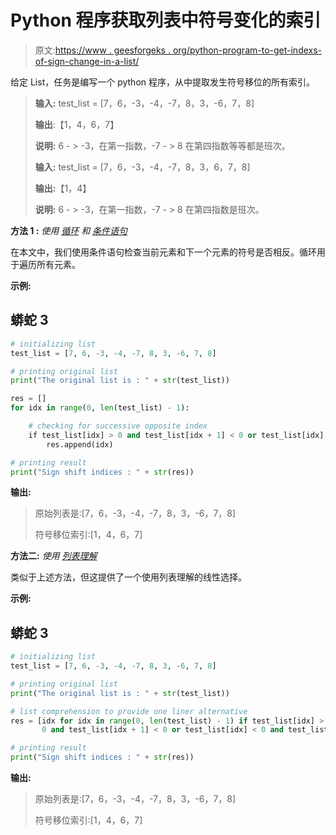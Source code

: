 # Python 程序获取列表中符号变化的索引

> 原文:[https://www . geesforgeks . org/python-program-to-get-indexs-of-sign-change-in-a-list/](https://www.geeksforgeeks.org/python-program-to-get-indices-of-sign-change-in-a-list/)

给定 List，任务是编写一个 python 程序，从中提取发生符号移位的所有索引。

> **输入:** test_list = [7，6，-3，-4，-7，8，3，-6，7，8]
> 
> **输出**:【1，4，6，7】
> 
> **说明:** 6 - > -3，在第一指数，-7 - > 8 在第四指数等等都是班次。
> 
> **输入:** test_list = [7，6，-3，-4，-7，8，3，6，7，8]
> 
> **输出:**【1，4】
> 
> **说明:** 6 - > -3，在第一指数，-7 - > 8 在第四指数是班次。

**方法 1 :** *使用* [*循环*](https://www.geeksforgeeks.org/loops-in-python/) *和* [*条件语句*](https://www.geeksforgeeks.org/python-if-else/)

在本文中，我们使用条件语句检查当前元素和下一个元素的符号是否相反。循环用于遍历所有元素。

**示例:**

## 蟒蛇 3

```py
# initializing list
test_list = [7, 6, -3, -4, -7, 8, 3, -6, 7, 8]

# printing original list
print("The original list is : " + str(test_list))

res = []
for idx in range(0, len(test_list) - 1):

    # checking for successive opposite index
    if test_list[idx] > 0 and test_list[idx + 1] < 0 or test_list[idx] < 0 and test_list[idx + 1] > 0:
        res.append(idx)

# printing result
print("Sign shift indices : " + str(res))
```

**输出:**

> 原始列表是:[7，6，-3，-4，-7，8，3，-6，7，8]
> 
> 符号移位索引:[1，4，6，7]

**方法二:** *使用* [*列表理解*](https://www.geeksforgeeks.org/python-list-comprehension-and-slicing/)

类似于上述方法，但这提供了一个使用列表理解的线性选择。

**示例:**

## 蟒蛇 3

```py
# initializing list
test_list = [7, 6, -3, -4, -7, 8, 3, -6, 7, 8]

# printing original list
print("The original list is : " + str(test_list))

# list comprehension to provide one liner alternative
res = [idx for idx in range(0, len(test_list) - 1) if test_list[idx] >
       0 and test_list[idx + 1] < 0 or test_list[idx] < 0 and test_list[idx + 1] > 0]

# printing result
print("Sign shift indices : " + str(res))
```

**输出:**

> 原始列表是:[7，6，-3，-4，-7，8，3，-6，7，8]
> 
> 符号移位索引:[1，4，6，7]